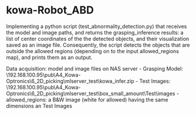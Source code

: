 # kowa-Robot_ABD
Implementing a python script (test_abnormality_detection.py) that receives the model and image paths,  and returns the grasping_inference results:
a list of center coordinates of the the detected objects, and their visualization saved as an image file.
Consequently, the script detects the objects that are outside the allowed regions (depending on to the input allowed_regions map), and prints them as an output.

Data acquisition: model and image files on NAS server
    - Grasping Model: \\192.168.100.95\pub\A4_Kowa-Optronics\6_2D_picking\mlserver_test\kowa_infer.zip
    - Test Images: \\192.168.100.95\pub\A4_Kowa-Optronics\6_2D_picking\mlserver_test\box_small_amount\Test\images
    - allowed_regions: a B&W image (white for allowed) having the same dimensions an Test Images